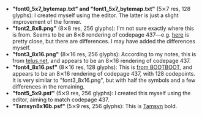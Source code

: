 - **"font0_5x7_bytemap.txt" and "font1_5x7_bytemap.txt"** (5⨯7 res, 128 glyphs): I created myself using the editor.  The latter is just a slight improvement of the former.
- **"font2_8x8.png"** (8⨯8 res, 256 glyphs): I'm not sure exactly where this is from.  Seems to be an 8⨯8 rendering of codepage 437—e.g. [here](https://opengameart.org/content/dos-8x8-font) is pretty close, but there are differences.  I may have added the differences myself.
- **"font3_8x16.png"** (8⨯16 res, 256 glyphs): According to my notes, this is from [telus.net](https://web.archive.org/web/20150220013749/www3.telus.net/anapan8/8x16%20font%20ASCII%20DOS%20437.gif), and appears to be an 8⨯16 rendering of codepage 437.
- **"font4_8x16.psf"** (8⨯16 res, 128 glyphs): This is [from BOOTBOOT](https://gitlab.com/bztsrc/bootboot/-/tree/master/mykernel/c), and appears to be an 8⨯16 rendering of codepage 437, with 128 codepoints.  It is very similar to "font3_8x16.png", but with half the symbols and a few differences in the remaining.
- **"font5_5x9.psf"** (5⨯9 res, 256 glyphs): I created this myself using the editor, aiming to match codepage 437.
- **"Tamsyn8x16b.psf"** (5⨯9 res, 256 glyphs): This is [Tamsyn](http://www.fial.com/~scott/tamsyn-font/) bold.